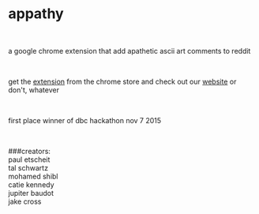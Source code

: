 # appathy

<br>

a google chrome extension that add apathetic ascii art comments to reddit

<br>

get the [extension](https://chrome.google.com/webstore/search/appathy) from the chrome store and check out our [website](http://appathy.herokuapp.com/) or don't, whatever

<br>

first place winner of dbc hackathon nov 7 2015

<br>


###creators:
<br>
paul etscheit<br />
tal schwartz<br />
mohamed shibl<br />
catie kennedy<br />
jupiter baudot<br />
jake cross<br />
